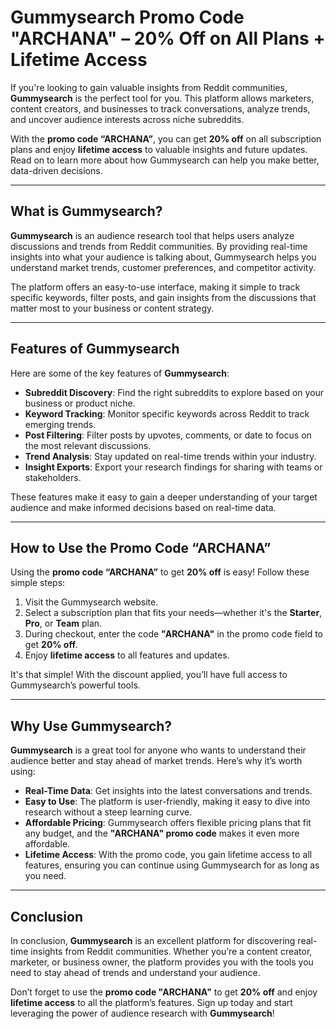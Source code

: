 # Gummysearch Promo Code "ARCHANA" – 20% Off on All Plans + Lifetime Access

If you're looking to gain valuable insights from Reddit communities, **Gummysearch** is the perfect tool for you. This platform allows marketers, content creators, and businesses to track conversations, analyze trends, and uncover audience interests across niche subreddits. 

With the **promo code “ARCHANA”**, you can get **20% off** on all subscription plans and enjoy **lifetime access** to valuable insights and future updates. Read on to learn more about how Gummysearch can help you make better, data-driven decisions.

---

## What is Gummysearch?

**Gummysearch** is an audience research tool that helps users analyze discussions and trends from Reddit communities. By providing real-time insights into what your audience is talking about, Gummysearch helps you understand market trends, customer preferences, and competitor activity.

The platform offers an easy-to-use interface, making it simple to track specific keywords, filter posts, and gain insights from the discussions that matter most to your business or content strategy.

---

## Features of Gummysearch

Here are some of the key features of **Gummysearch**:

- **Subreddit Discovery**: Find the right subreddits to explore based on your business or product niche.
- **Keyword Tracking**: Monitor specific keywords across Reddit to track emerging trends.
- **Post Filtering**: Filter posts by upvotes, comments, or date to focus on the most relevant discussions.
- **Trend Analysis**: Stay updated on real-time trends within your industry.
- **Insight Exports**: Export your research findings for sharing with teams or stakeholders.

These features make it easy to gain a deeper understanding of your target audience and make informed decisions based on real-time data.

---

## How to Use the Promo Code “ARCHANA”

Using the **promo code “ARCHANA”** to get **20% off** is easy! Follow these simple steps:

1. Visit the Gummysearch website.
2. Select a subscription plan that fits your needs—whether it's the **Starter**, **Pro**, or **Team** plan.
3. During checkout, enter the code **"ARCHANA"** in the promo code field to get **20% off**.
4. Enjoy **lifetime access** to all features and updates.

It's that simple! With the discount applied, you’ll have full access to Gummysearch’s powerful tools.

---

## Why Use Gummysearch?

**Gummysearch** is a great tool for anyone who wants to understand their audience better and stay ahead of market trends. Here’s why it’s worth using:

- **Real-Time Data**: Get insights into the latest conversations and trends.
- **Easy to Use**: The platform is user-friendly, making it easy to dive into research without a steep learning curve.
- **Affordable Pricing**: Gummysearch offers flexible pricing plans that fit any budget, and the **"ARCHANA" promo code** makes it even more affordable.
- **Lifetime Access**: With the promo code, you gain lifetime access to all features, ensuring you can continue using Gummysearch for as long as you need.

---

## Conclusion

In conclusion, **Gummysearch** is an excellent platform for discovering real-time insights from Reddit communities. Whether you’re a content creator, marketer, or business owner, the platform provides you with the tools you need to stay ahead of trends and understand your audience. 

Don’t forget to use the **promo code "ARCHANA"** to get **20% off** and enjoy **lifetime access** to all the platform’s features. Sign up today and start leveraging the power of audience research with **Gummysearch**!

